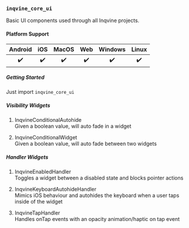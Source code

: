 ### `inqvine_core_ui`

Basic UI components used through all Inqvine projects.

#### Platform Support

| Android | iOS | MacOS | Web | Windows | Linux |
|:-------:|:---:|:-----:|:---:|:-------:|:-----:|
|    ✔️    |  ✔️  |   ✔️   |  ✔️  |  ✔️  |  ✔️  |

##### Getting Started

Just import `inqvine_core_ui`

##### Visibility Widgets

1) InqvineConditionalAutohide  
Given a boolean value, will auto fade in a widget

2) InqvineConditionalWidget  
Given a boolean value, will auto fade between two widgets


##### Handler Widgets

1) InqvineEnabledHandler   
Toggles a widget between a disabled state and blocks pointer actions

2) InqvineKeyboardAutohideHandler   
Mimics iOS behaviour and autohides the keyboard when a user taps inside of the widget

3) InqvineTapHandler  
Handles onTap events with an opacity animation/haptic on tap event